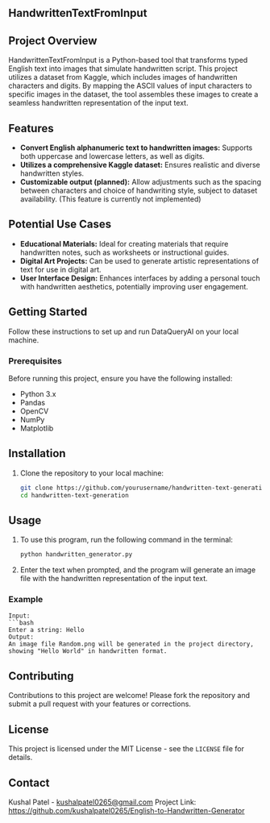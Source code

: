 ## HandwrittenTextFromInput

## Project Overview
HandwrittenTextFromInput is a Python-based tool that transforms typed English text into images that simulate handwritten script. This project utilizes a dataset from Kaggle, which includes images of handwritten characters and digits. By mapping the ASCII values of input characters to specific images in the dataset, the tool assembles these images to create a seamless handwritten representation of the input text.

## Features
- **Convert English alphanumeric text to handwritten images:** Supports both uppercase and lowercase letters, as well as digits.
- **Utilizes a comprehensive Kaggle dataset:** Ensures realistic and diverse handwritten styles.
- **Customizable output (planned):**  Allow adjustments such as the spacing between characters and choice of handwriting style, subject to dataset availability. (This feature is currently not implemented)

## Potential Use Cases
- **Educational Materials:** Ideal for creating materials that require handwritten notes, such as worksheets or instructional guides.
- **Digital Art Projects:** Can be used to generate artistic representations of text for use in digital art.
- **User Interface Design:** Enhances interfaces by adding a personal touch with handwritten aesthetics, potentially improving user engagement.

## Getting Started
Follow these instructions to set up and run DataQueryAI on your local machine.

### Prerequisites
Before running this project, ensure you have the following installed:
- Python 3.x
- Pandas
- OpenCV
- NumPy
- Matplotlib

## Installation
1. Clone the repository to your local machine:
   ```bash
   git clone https://github.com/yourusername/handwritten-text-generation.git
   cd handwritten-text-generation

## Usage
1. To use this program, run the following command in the terminal:
   ```bash
   python handwritten_generator.py

2. Enter the text when prompted, and the program will generate an image file with the handwritten representation of the input text.
### Example
    Input:
    ```bash
    Enter a string: Hello
    Output:
    An image file Random.png will be generated in the project directory, showing "Hello World" in handwritten format.

## Contributing
Contributions to this project are welcome! Please fork the repository and submit a pull request with your features or corrections.

## License
This project is licensed under the MIT License - see the `LICENSE` file for details.

## Contact
Kushal Patel - kushalpatel0265@gmail.com
Project Link: https://github.com/kushalpatel0265/English-to-Handwritten-Generator
